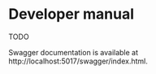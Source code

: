 # Developer manual

TODO

Swagger documentation is available at http://localhost:5017/swagger/index.html.
